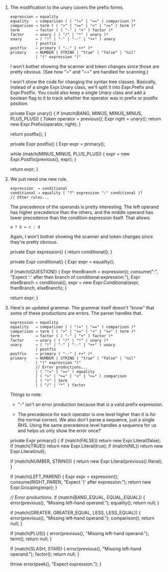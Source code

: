 1.  The modification to the unary covers the prefix forms.

    ```lox
    expression → equality
    equality   → comparison ( ( "!=" | "==" ) comparison )*
    comparison → term ( ( ">" | ">=" | "<" | "<=" ) term )*
    term       → factor ( ( "-" | "+" ) factor )*
    factor     → unary ( ( "/" | "*" ) unary )*
    unary      → ( "!" | "-" | "--" | "++" ) unary
               | postfix
    postfix    → primary ( "--" | ++" )*
    primary    → NUMBER | STRING | "true" | "false" | "nil"
               | "(" expression ")"
    ```

    I won't bother showing the scanner and token changes since those are
    pretty obvious. (See how "=" and "==" are handled for scanning.)

    I won't show the code for changing the syntax tree classes. Basically,
    instead of a single Expr.Unary class, we'll split it into Expr.Prefix
    and Expr.Postfix. You could also keep a single Unary class and add a boolean
    flag to it to track whether the operator was in prefix or postfix position.

    private Expr unary() {
      if (match(BANG, MINUS, MINUS_MINUS, PLUS_PLUS)) {
        Token operator = previous();
        Expr right = unary();
        return new Expr.Prefix(operator, right);
      }

      return postfix();
    }

    private Expr postfix() {
      Expr expr = primary();

      while (match(MINUS_MINUS, PLUS_PLUS)) {
        expr = new Expr.Postfix(previous(), expr);
      }

      return expr;
    }

2.  We just need one new rule.

    ```lox
    expression  → conditional
    conditional → equality ( "?" expression ":" conditional )?
    // Other rules...
    ```

    The precedence of the operands is pretty interesting. The left operand has
    higher precedence than the others, and the middle operand has lower
    precedence than the condition expression itself. That allows:

        a ? b = c : d

    Again, I won't bother showing the scanner and token changes since they're
    pretty obvious.

    private Expr expression() {
      return conditional();
    }

    private Expr conditional() {
      Expr expr = equality();

      if (match(QUESTION)) {
        Expr thenBranch = expression();
        consume(":", "Expect ':' after then branch of conditional expression.");
        Expr elseBranch = conditional();
        expr = new Expr.Conditional(expr, thenBranch, elseBranch);
      }

      return expr;
    }

3.  Here's an updated grammar. The grammar itself doesn't "know" that some of
    these productions are errors. The parser handles that.

    ```lox
    expression → equality
    equality   → comparison ( ( "!=" | "==" ) comparison )*
    comparison → term ( ( ">" | ">=" | "<" | "<=" ) term )*
    term       → factor ( ( "-" | "+" ) factor )*
    factor     → unary ( ( "/" | "*" ) unary )*
    unary      → ( "!" | "-" | "--" | "++" ) unary
               | postfix
    postfix    → primary ( "--" | ++" )*
    primary    → NUMBER | STRING | "true" | "false" | "nil"
               | "(" expression ")"
               // Error productions...
               | ( "!=" | "==" ) equality
               | ( ">" | ">=" | "<" | "<=" ) comparison
               | ( "+" ) term
               | ( "/" | "*" ) factor
    ```

    Things to note:

    * "-" isn't an error production because that *is* a valid prefix
      expression.

    * The precedence for each operator is one level higher than it is for the
      normal correct. We also don't parse a sequence, just a single RHS. Using
      the same precedence level handles a sequence for us and helps us only
      show the error once?

    private Expr primary() {
      if (match(FALSE)) return new Expr.Literal(false);
      if (match(TRUE)) return new Expr.Literal(true);
      if (match(NIL)) return new Expr.Literal(null);

      if (match(NUMBER, STRING)) {
        return new Expr.Literal(previous().literal);
      }

      if (match(LEFT_PAREN)) {
        Expr expr = expression();
        consume(RIGHT_PAREN, "Expect ')' after expression.");
        return new Expr.Grouping(expr);
      }

      // Error productions.
      if (match(BANG_EQUAL, EQUAL_EQUAL)) {
        error(previous(), "Missing left-hand operand.");
        equality();
        return null;
      }

      if (match(GREATER, GREATER_EQUAL, LESS, LESS_EQUAL)) {
        error(previous(), "Missing left-hand operand.");
        comparison();
        return null;
      }

      if (match(PLUS)) {
        error(previous(), "Missing left-hand operand.");
        term();
        return null;
      }

      if (match(SLASH, STAR)) {
        error(previous(), "Missing left-hand operand.");
        factor();
        return null;
      }

      throw error(peek(), "Expect expression.");
    }